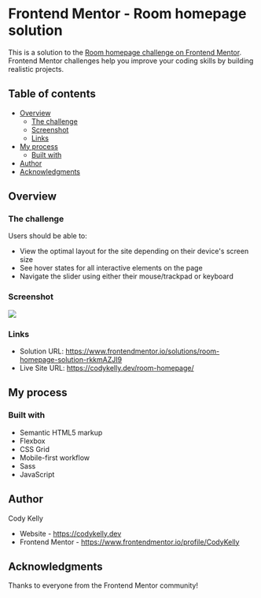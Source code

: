 # Frontend Mentor - Room homepage solution

This is a solution to the [Room homepage challenge on Frontend Mentor](https://www.frontendmentor.io/challenges/room-homepage-BtdBY_ENq). Frontend Mentor challenges help you improve your coding skills by building realistic projects.

## Table of contents

- [Overview](#overview)
  - [The challenge](#the-challenge)
  - [Screenshot](#screenshot)
  - [Links](#links)
- [My process](#my-process)
  - [Built with](#built-with)
- [Author](#author)
- [Acknowledgments](#acknowledgments)

## Overview

### The challenge

Users should be able to:

- View the optimal layout for the site depending on their device's screen size
- See hover states for all interactive elements on the page
- Navigate the slider using either their mouse/trackpad or keyboard

### Screenshot

![](./images/screenshot.jpg)

### Links

- Solution URL: https://www.frontendmentor.io/solutions/room-homepage-solution-rkkmAZJI9
- Live Site URL: https://codykelly.dev/room-homepage/

## My process

### Built with

- Semantic HTML5 markup
- Flexbox
- CSS Grid
- Mobile-first workflow
- Sass
- JavaScript

## Author

Cody Kelly

- Website - https://codykelly.dev
- Frontend Mentor - https://www.frontendmentor.io/profile/CodyKelly

## Acknowledgments

Thanks to everyone from the Frontend Mentor community!
